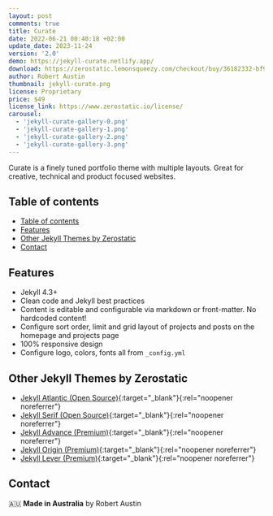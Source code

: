 ```yaml
---
layout: post
comments: true
title: Curate
date: 2022-06-21 00:40:18 +02:00
update_date: 2023-11-24
version: '2.0'
demo: https://jekyll-curate.netlify.app/
download: https://zerostatic.lemonsqueezy.com/checkout/buy/36182332-bf9a-4950-9448-a91b16010d63
author: Robert Austin
thumbnail: jekyll-curate.png
license: Proprietary
price: $49
license_link: https://www.zerostatic.io/license/
carousel:
  - 'jekyll-curate-gallery-0.png'
  - 'jekyll-curate-gallery-1.png'
  - 'jekyll-curate-gallery-2.png'
  - 'jekyll-curate-gallery-3.png'
---
```


Curate is a finely tuned portfolio theme with multiple layouts. Great for creative, technical and product focused websites.

## Table of contents

- [Table of contents](#table-of-contents)
- [Features](#features)
- [Other Jekyll Themes by Zerostatic](#other-jekyll-themes-by-zerostatic)
- [Contact](#contact)

## Features

- Jekyll 4.3+
- Clean code and Jekyll best practices
- Content is editable and configurable via markdown or front-matter. No hardcoded content!
- Configure sort order, limit and grid layout of projects and posts on the homepage and projects page
- 100% responsive design
- Configure logo, colors, fonts all from `_config.yml`

## Other Jekyll Themes by Zerostatic

- [Jekyll Atlantic (Open Source)](https://www.zerostatic.io/theme/jekyll-atlantic/){:target="_blank"}{:rel="noopener noreferrer"}
- [Jekyll Serif (Open Source)](https://www.zerostatic.io/theme/jekyll-serif/){:target="_blank"}{:rel="noopener noreferrer"}
- [Jekyll Advance (Premium)](https://www.zerostatic.io/theme/jekyll-advance/){:target="_blank"}{:rel="noopener noreferrer"}
- [Jekyll Origin (Premium)](https://www.zerostatic.io/theme/jekyll-origin/){:target="_blank"}{:rel="noopener noreferrer"}
- [Jekyll Lever (Premium)](https://www.zerostatic.io/theme/jekyll-lever/){:target="_blank"}{:rel="noopener noreferrer"}

## Contact

🇦🇺 **Made in Australia** by Robert Austin
